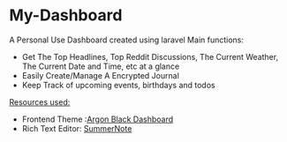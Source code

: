 <h1>My-Dashboard</h1>
A Personal Use Dashboard created using laravel
Main functions:
<ul>
<li>Get The Top Headlines, Top Reddit Discussions, The Current Weather, The Current Date and Time, etc at a glance</li>
<li> Easily Create/Manage A Encrypted Journal</li>
<li>Keep Track of upcoming events, birthdays and todos</li>
</ul>


<u>Resources used:</u>
<ul>
<li>Frontend Theme :<a href="https://black-dashboard-laravel.creative-tim.com/docs/getting-started/laravel-setup.html?">Argon Black Dashboard</a></li> 
<li>Rich Text Editor: <a href="https://summernote.org/">SummerNote</a></li>
</ul>


